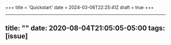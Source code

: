 +++
title = 'Quickstart'
date = 2024-03-06T22:25:41Z
draft = true
+++

---
title: ""
date: 2020-08-04T21:05:05-05:00
tags: [issue]
---